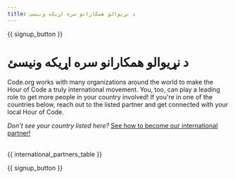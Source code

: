 ```yaml
---
title: د نړیوالو همکارانو سره اړیکه ونیسئ
---
```


{{ signup_button }}

# د نړیوالو همکارانو سره اړیکه ونیسئ

Code.org works with many organizations around the world to make the Hour of Code a truly international movement. You, too, can play a leading role to get more people in your country involved! If you're in one of the countries below, reach out to the listed partner and get connected with your local Hour of Code.

*Don't see your country listed here?* [See how to become our international partner!](https://code.org/international/apply) <br /> <br />

{{ international_partners_table }}

{{ signup_button }}
